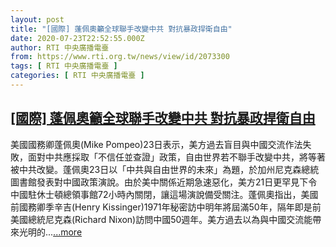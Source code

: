 ```yaml
---
layout: post
title: "[國際] 蓬佩奧籲全球聯手改變中共 對抗暴政捍衛自由"
date: 2020-07-23T22:52:55.000Z
author: RTI 中央廣播電臺
from: https://www.rti.org.tw/news/view/id/2073300
tags: [ RTI 中央廣播電臺 ]
categories: [ RTI 中央廣播電臺 ]
---
```

<!--1595544775000-->
[[國際] 蓬佩奧籲全球聯手改變中共 對抗暴政捍衛自由](https://www.rti.org.tw/news/view/id/2073300)
------

<div>
美國國務卿蓬佩奧(Mike Pompeo)23日表示，美方過去盲目與中國交流作法失敗，面對中共應採取「不信任並查證」政策，自由世界若不聯手改變中共，將等著被中共改變。蓬佩奧23日以「中共與自由世界的未來」為題，於加州尼克森總統圖書館發表對中國政策演說。由於美中關係近期急速惡化，美方21日更罕見下令中國駐休士頓總領事館72小時內關閉，讓這場演說備受關注。蓬佩奧指出，美國前國務卿季辛吉(Henry Kissinger)1971年秘密訪中明年將屆滿50年，隔年即是前美國總統尼克森(Richard Nixon)訪問中國50週年。美方過去以為與中國交流能帶來光明的...<a target="_blank" href="https://www.rti.org.tw/news/view/id/2073300">...more</a>
</div>
